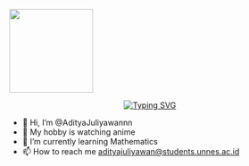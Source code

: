 <p align="cemter">
  <a href="https://github.com/adityajuliyawan".\>
    <img width="150px" src=
  alt="Aditya Juliyawan"/></a>
</p>

<p align="center">
<a href="https://git.io/typing-svg"><img src="https://readme-typing-svg.demolab.com?font=Fira+Code&pause=200&width=435&center=true&vcenter=true&lines=Learning+Data+Scientist;Mathematics;Always+Learning+and+Sharing" alt="Typing SVG" /></a>
</p>
  

- 👋 Hi, I’m @AdityaJuliyawannn
- 🎏 My hobby is watching anime
- 🌱 I’m currently learning Mathematics
- 📫 How to reach me adityajuliyawan@students.unnes.ac.id

<!---
AdityaJuliyawannn/AdityaJuliyawannn is a ✨ special ✨ repository because its `README.md` (this file) appears on your GitHub profile.
You can click the Preview link to take a look at your changes.
--->

